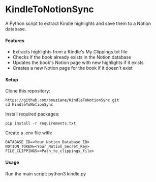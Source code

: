# KindleToNotionSync

A Python script to extract Kindle highlights and save them to a Notion database.

#### Features

- Extracts highlights from a Kindle's My Clippings.txt file
- Checks if the book already exists in the Notion database
- Updates the book's Notion page with new highlights if it exists
- Creates a new Notion page for the book if it doesn't exist

#### Setup

Clone this repository:

```shell script
https://github.com/bouziane/KindleToNotionSync.git
cd KindleToNotionSync
```

Install required packages:

```shell script
pip install -r requirements.txt
```

Create a .env file with:

```shell script
DATABASE_ID=<Your_Notion_Database_ID>
NOTION_TOKEN=<Your_Notion_Secret_Key>  
FILE_CLIPPINGS=<Path_to_clippings_file>
```

#### Usage

Run the main script: python3 kindle.py
